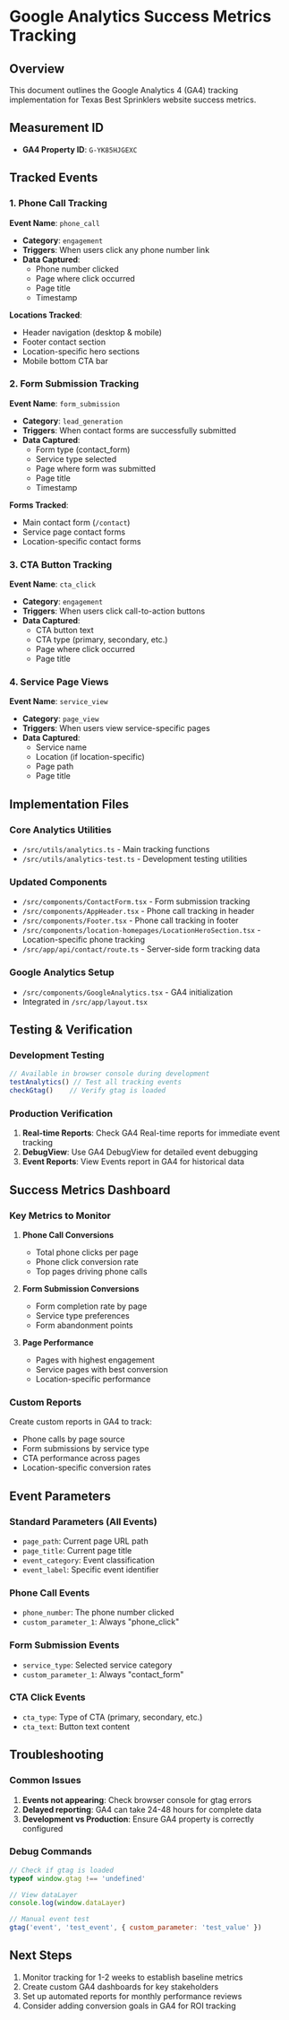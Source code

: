 # Google Analytics Success Metrics Tracking

## Overview
This document outlines the Google Analytics 4 (GA4) tracking implementation for Texas Best Sprinklers website success metrics.

## Measurement ID
- **GA4 Property ID**: `G-YK85HJGEXC`

## Tracked Events

### 1. Phone Call Tracking
**Event Name**: `phone_call`
- **Category**: `engagement`
- **Triggers**: When users click any phone number link
- **Data Captured**:
  - Phone number clicked
  - Page where click occurred
  - Page title
  - Timestamp

**Locations Tracked**:
- Header navigation (desktop & mobile)
- Footer contact section
- Location-specific hero sections
- Mobile bottom CTA bar

### 2. Form Submission Tracking
**Event Name**: `form_submission`
- **Category**: `lead_generation`
- **Triggers**: When contact forms are successfully submitted
- **Data Captured**:
  - Form type (contact_form)
  - Service type selected
  - Page where form was submitted
  - Page title
  - Timestamp

**Forms Tracked**:
- Main contact form (`/contact`)
- Service page contact forms
- Location-specific contact forms

### 3. CTA Button Tracking
**Event Name**: `cta_click`
- **Category**: `engagement`
- **Triggers**: When users click call-to-action buttons
- **Data Captured**:
  - CTA button text
  - CTA type (primary, secondary, etc.)
  - Page where click occurred
  - Page title

### 4. Service Page Views
**Event Name**: `service_view`
- **Category**: `page_view`
- **Triggers**: When users view service-specific pages
- **Data Captured**:
  - Service name
  - Location (if location-specific)
  - Page path
  - Page title

## Implementation Files

### Core Analytics Utilities
- `/src/utils/analytics.ts` - Main tracking functions
- `/src/utils/analytics-test.ts` - Development testing utilities

### Updated Components
- `/src/components/ContactForm.tsx` - Form submission tracking
- `/src/components/AppHeader.tsx` - Phone call tracking in header
- `/src/components/Footer.tsx` - Phone call tracking in footer
- `/src/components/location-homepages/LocationHeroSection.tsx` - Location-specific phone tracking
- `/src/app/api/contact/route.ts` - Server-side form tracking data

### Google Analytics Setup
- `/src/components/GoogleAnalytics.tsx` - GA4 initialization
- Integrated in `/src/app/layout.tsx`

## Testing & Verification

### Development Testing
```javascript
// Available in browser console during development
testAnalytics() // Test all tracking events
checkGtag()    // Verify gtag is loaded
```

### Production Verification
1. **Real-time Reports**: Check GA4 Real-time reports for immediate event tracking
2. **DebugView**: Use GA4 DebugView for detailed event debugging
3. **Event Reports**: View Events report in GA4 for historical data

## Success Metrics Dashboard

### Key Metrics to Monitor
1. **Phone Call Conversions**
   - Total phone clicks per page
   - Phone click conversion rate
   - Top pages driving phone calls

2. **Form Submission Conversions**
   - Form completion rate by page
   - Service type preferences
   - Form abandonment points

3. **Page Performance**
   - Pages with highest engagement
   - Service pages with best conversion
   - Location-specific performance

### Custom Reports
Create custom reports in GA4 to track:
- Phone calls by page source
- Form submissions by service type
- CTA performance across pages
- Location-specific conversion rates

## Event Parameters

### Standard Parameters (All Events)
- `page_path`: Current page URL path
- `page_title`: Current page title
- `event_category`: Event classification
- `event_label`: Specific event identifier

### Phone Call Events
- `phone_number`: The phone number clicked
- `custom_parameter_1`: Always "phone_click"

### Form Submission Events
- `service_type`: Selected service category
- `custom_parameter_1`: Always "contact_form"

### CTA Click Events
- `cta_type`: Type of CTA (primary, secondary, etc.)
- `cta_text`: Button text content

## Troubleshooting

### Common Issues
1. **Events not appearing**: Check browser console for gtag errors
2. **Delayed reporting**: GA4 can take 24-48 hours for complete data
3. **Development vs Production**: Ensure GA4 property is correctly configured

### Debug Commands
```javascript
// Check if gtag is loaded
typeof window.gtag !== 'undefined'

// View dataLayer
console.log(window.dataLayer)

// Manual event test
gtag('event', 'test_event', { custom_parameter: 'test_value' })
```

## Next Steps
1. Monitor tracking for 1-2 weeks to establish baseline metrics
2. Create custom GA4 dashboards for key stakeholders
3. Set up automated reports for monthly performance reviews
4. Consider adding conversion goals in GA4 for ROI tracking
